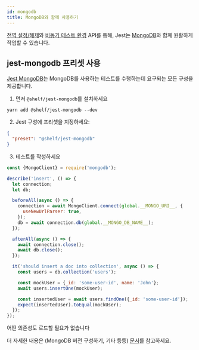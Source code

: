 ```yaml
---
id: mongodb
title: MongoDB와 함께 사용하기
---
```


[전역 설정/해제](Configuration.md#globalsetup-string)와 [비동기 테스트 환경](Configuration.md#testenvironment-string) API를 통해, Jest는 [MongoDB](https://www.mongodb.com/)와 함께 원활하게 작업할 수 있습니다.

## jest-mongodb 프리셋 사용

[Jest MongoDB](https://github.com/shelfio/jest-mongodb)는 MongoDB를 사용하는 테스트를 수행하는데 요구되는 모든 구성을 제공합니다.

1.  먼저 `@shelf/jest-mongodb`를 설치하세요

```
yarn add @shelf/jest-mongodb --dev
```

2.  Jest 구성에 프리셋을 지정하세요:

```json
{
  "preset": "@shelf/jest-mongodb"
}
```

3.  테스트를 작성하세요

```js
const {MongoClient} = require('mongodb');

describe('insert', () => {
  let connection;
  let db;

  beforeAll(async () => {
    connection = await MongoClient.connect(global.__MONGO_URI__, {
      useNewUrlParser: true,
    });
    db = await connection.db(global.__MONGO_DB_NAME__);
  });

  afterAll(async () => {
    await connection.close();
    await db.close();
  });

  it('should insert a doc into collection', async () => {
    const users = db.collection('users');

    const mockUser = {_id: 'some-user-id', name: 'John'};
    await users.insertOne(mockUser);

    const insertedUser = await users.findOne({_id: 'some-user-id'});
    expect(insertedUser).toEqual(mockUser);
  });
});
```

어떤 의존성도 로드할 필요가 없습니다

더 자세한 내용은 (MongoDB 버전 구성하기, 기타 등등) [문서](https://github.com/shelfio/jest-mongodb)를 참고하세요.
